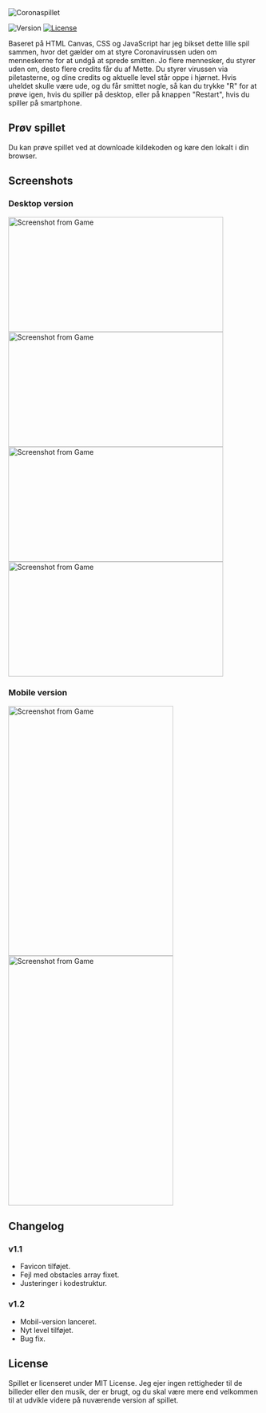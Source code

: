 <img src="https://i.imgur.com/AhDJZqP.png" alt="Coronaspillet" />

<img src="https://img.shields.io/badge/version-1.2-red" alt="Version" /> <a href="LICENSE"><img src="https://img.shields.io/badge/license-MIT-green" alt="License" /></a>

Baseret på HTML Canvas, CSS og JavaScript har jeg bikset dette lille spil sammen, hvor det gælder om at styre Coronavirussen uden om menneskerne for at undgå at sprede smitten. Jo flere mennesker, du styrer uden om, desto flere credits får du af Mette. Du styrer virussen via piletasterne, og dine credits og aktuelle level står oppe i hjørnet. Hvis uheldet skulle være ude, og du får smittet nogle, så kan du trykke "R" for at prøve igen, hvis du spiller på desktop, eller på knappen "Restart", hvis du spiller på smartphone.

## Prøv spillet

Du kan prøve spillet ved at downloade kildekoden og køre den lokalt i din browser.

## Screenshots

### Desktop version

<img src="https://i.imgur.com/rSTTsqt.png" alt="Screenshot from Game" width="430" height="230" /> <img src="https://i.imgur.com/XKqyOTp.png" alt="Screenshot from Game" width="430" height="230" /> <img src="https://i.imgur.com/KVuhlVH.png" alt="Screenshot from Game" width="430" height="230" /> <img src="https://i.imgur.com/zszLsBW.png" alt="Screenshot from Game" width="430" height="230" />

### Mobile version

<img src="https://i.imgur.com/JymrIG0.png" alt="Screenshot from Game" width="330" height="500" /> <img src="https://i.imgur.com/9ZpcZZi.png" alt="Screenshot from Game" width="330" height="500" />

## Changelog

### v1.1

- Favicon tilføjet.
- Fejl med obstacles array fixet.
- Justeringer i kodestruktur.

### v1.2

- Mobil-version lanceret.
- Nyt level tilføjet.
- Bug fix.

## License

Spillet er licenseret under MIT License. Jeg ejer ingen rettigheder til de billeder eller den musik, der er brugt, og du skal være mere end velkommen til at udvikle videre på nuværende version af spillet.
